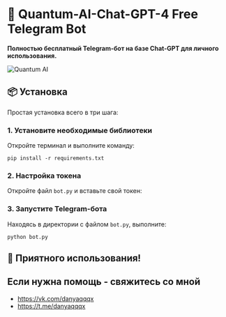 # 🚀 Quantum-AI-Chat-GPT-4 Free Telegram Bot

**Полностью бесплатный Telegram-бот на базе Chat-GPT для личного использования.**

![Quantum AI](https://github.com/user-attachments/assets/4a9de17f-e6bb-4f89-9032-71925de160a5)

## 📦 Установка

Простая установка всего в три шага:

### 1. Установите необходимые библиотеки

Откройте терминал и выполните команду:
```
pip install -r requirements.txt
```

### 2. Настройка токена

Откройте файл `bot.py` и вставьте свой токен:

### 3. Запустите Telegram-бота

Находясь в директории с файлом `bot.py`, выполните:
```
python bot.py
```

## 🎉 Приятного использования!
## Если нужна помощь - свяжитесь со мной
- https://vk.com/danyaqqqx	                       	
- https://t.me/danyaqqqx
